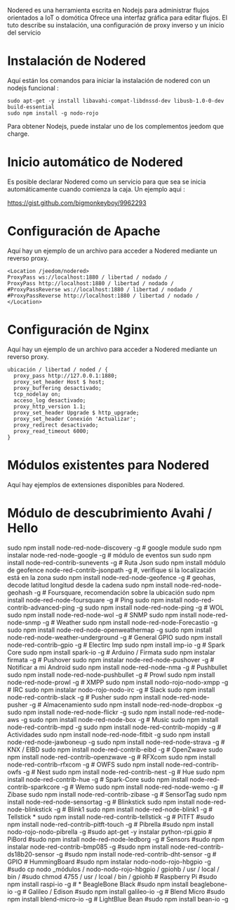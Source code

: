 Nodered es una herramienta escrita en Nodejs para administrar flujos orientados a IoT o
domótica Ofrece una interfaz gráfica para editar flujos. El
tuto describe su instalación, una configuración de proxy inverso y un
inicio del servicio

Instalación de Nodered 
=======================

Aquí están los comandos para iniciar la instalación de nodered con un nodejs
funcional :

    sudo apt-get -y install libavahi-compat-libdnssd-dev libusb-1.0-0-dev build-essential
    sudo npm install -g nodo-rojo

Para obtener Nodejs, puede instalar uno de los complementos jeedom que
charge.

Inicio automático de Nodered 
================================

Es posible declarar Nodered como un servicio para que sea
se inicia automáticamente cuando comienza la caja. Un ejemplo aqui :

<https://gist.github.com/bigmonkeyboy/9962293>

Configuración de Apache 
======================

Aquí hay un ejemplo de un archivo para acceder a Nodered mediante un reverso
proxy.

    <Location /jeedom/nodered>
    ProxyPass ws://localhost:1880 / libertad / nodado /
    ProxyPass http://localhost:1880 / libertad / nodado /
    #ProxyPassReverse ws://localhost:1880 / libertad / nodado /
    #ProxyPassReverse http://localhost:1880 / libertad / nodado /
    </Location>

Configuración de Nginx 
======================

Aquí hay un ejemplo de un archivo para acceder a Nodered mediante un reverso
proxy.

    ubicación / libertad / noded / {
      proxy_pass http://127.0.0.1:1880;
      proxy_set_header Host $ host;
      proxy_buffering desactivado;
      tcp_nodelay on;
      acceso_log desactivado;
      proxy_http_version 1.1;
      proxy_set_header Upgrade $ http_upgrade;
      proxy_set_header Conexión 'Actualizar';
      proxy_redirect desactivado;
      proxy_read_timeout 6000;
    }

Módulos existentes para Nodered 
==============================

Aquí hay ejemplos de extensiones disponibles para Nodered.

Módulo de descubrimiento Avahi / Hello 
==============================

sudo npm install node-red-node-discovery -g \# google module sudo npm
instalar node-red-node-google -g \# módulo de eventos sun sudo npm install
node-red-contrib-sunevents -g \# Ruta Json sudo npm install
módulo de geofence node-red-contrib-jsonpath -g \#, verifique si la localización
está en la zona sudo npm install node-red-node-geofence -g \# geohas, decode
latitud longitud desde la cadena sudo npm install node-red-node-geohash -g
\# Foursquare, recomendación sobre la ubicación sudo npm install
node-red-node-foursquare -g \# Ping sudo npm install
nodo-red-contrib-advanced-ping -g sudo npm install node-red-node-ping -g
\# WOL sudo npm install node-red-node-wol -g \# SNMP sudo npm install
node-red-node-snmp -g \# Weather sudo npm install
node-red-node-Forecastio -g sudo npm install
node-red-node-openweathermap -g sudo npm install
node-red-node-weather-underground -g \# General GPIO sudo npm install
node-red-contrib-gpio -g \# Electirc Imp sudo npm install imp-io -g \#
Spark Core sudo npm install spark-io -g \# Arduino / Firmata sudo npm
instalar firmata -g \# Pushover sudo npm instalar node-red-node-pushover
-g \# Notificar a mi Android sudo npm install node-red-node-nma -g \#
Pushbullet sudo npm install node-red-node-pushbullet -g \# Prowl sudo
npm install node-red-node-prowl -g \# XMPP sudo npm install
nodo-rojo-nodo-xmpp -g \# IRC sudo npm instalar nodo-rojo-nodo-irc -g \#
Slack sudo npm install node-red-contrib-slack -g \# Pusher sudo npm
install node-red-node-pusher -g \# Almacenamiento sudo npm install
node-red-node-dropbox -g sudo npm install node-red-node-flickr -g sudo
npm install node-red-node-aws -g sudo npm install node-red-node-box -g
\# Music sudo npm install node-red-contrib-mpd -g sudo npm install
node-red-contrib-mopidy -g \# Actividades sudo npm install
node-red-node-fitbit -g sudo npm install node-red-node-jawboneup -g sudo
npm install node-red-node-strava -g \# KNX / EIBD sudo npm install
node-red-contrib-eibd -g \# OpenZwave sudo npm install
node-red-contrib-openzwave -g \# RFXcom sudo npm install
node-red-contrib-rfxcom -g \# OWFS sudo npm install
node-red-contrib-owfs -g \# Nest sudo npm install node-red-contrib-nest
-g \# Hue sudo npm install node-red-contrib-hue -g \# Spark-Core sudo
npm install node-red-contrib-sparkcore -g \# Wemo sudo npm install
node-red-node-wemo -g \# Zibase sudo npm install node-red-contrib-zibase
-g \# SensorTag sudo npm install node-red-node-sensortag -g \#
Blinkstick sudo npm install node-red-node-blinkstick -g \# Blink1 sudo
npm install node-red-node-blink1 -g \# Tellstick * sudo npm install
node-red-contrib-tellstick -g \# PiTFT \#sudo npm install
node-red-contrib-pitft-touch -g \# Pibrella \#sudo npm install
nodo-rojo-nodo-pibrella -g \#sudo apt-get -y instalar python-rpi.gpio \#
PiBord \#sudo npm install node-red-node-ledborg -g \# Sensors \#sudo npm
instalar node-red-contrib-bmp085 -g \#sudo npm install
node-red-contrib-ds18b20-sensor -g \#sudo npm install
node-red-contrib-dht-sensor -g \# GPIO \# HummingBoard \#sudo npm
instalar nodo-nodo-rojo-hbgpio -g \#sudo cp
nodo \_módulos / nodo-nodo-rojo-hbgpio / gpiohb / usr / local / bin / \#sudo chmod
4755 / usr / lcoal / bin / gpiohb \# Raspberry Pi \#sudo npm install raspi-io
-g \# * BeagleBone Black \#sudo npm install beaglebone-io -g \#
Galileo / Edison \#sudo npm install galileo-io -g \# Blend Micro \#sudo
npm install blend-micro-io -g \# LightBlue Bean \#sudo npm install
bean-io -g
